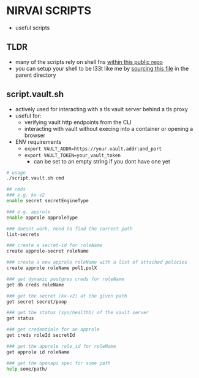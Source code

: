# NIRVAI SCRIPTS

- useful scripts

## TLDR

- many of the scripts rely on shell fns [within this public repo](https://github.com/noahehall/theBookOfNoah/tree/master/linux/bash_cli_fns)
- you can setup your shell to be l33t like me by [sourcing this file](https://github.com/noahehall/theBookOfNoah/blob/master/linux/_sourceme_.sh) in the parent directory

## script.vault.sh

- actively used for interacting with a tls vault server behind a tls proxy
- useful for:
  - verifying vault http endpoints from the CLI
  - interacting with vault without execing into a container or opening a browser
- ENV requirements
  - `export VAULT_ADDR=https://your.vault.addr:and_port`
  - `export VAULT_TOKEN=your_vault_token`
    - can be set to an empty string if you dont have one yet

```sh
# usage
./script.vault.sh cmd

## cmds
### e.g. kv-v2
enable secret secretEngineType

### e.g. approle
enable approle approleType

### doesnt work, need to find the correct path
list-secrets

### create a secret-id for roleName
create approle-secret roleName

### create a new approle roleName with a list of attached policies
create approle roleName pol1,polX

### get dynamic postgres creds for roleName
get db creds roleName

### get the secret (kv-v2) at the given path
get secret secret/poop

### get the status (sys/healthb) of the vault server
get status

### get credentials for an approle
get creds roleId secretId

### get the approle role_id for roleName
get approle id roleName

### get the openapi spec for some path
help some/path/

```
